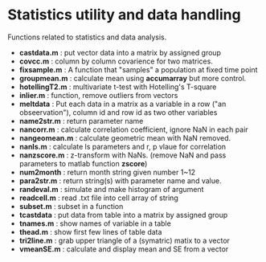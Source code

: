 # Statistics utility and data handling 

Functions related to statistics and data analysis.

* **castdata.m** : put vector data into a matrix by assigned group
* **covcc.m** : column by column covarience for two matrices.
* **fixsample.m** : A function that "samples" a population at fixed time point
* **groupmean.m** : calculate mean using **accumarray** but more control.
* **hotellingT2.m** : multivariate t-test with Hotelling's T-square
* **inlier.m** : function, remove outliers from vectors
* **meltdata** : Put each data in a matrix as a variable in a row ("an obseervation"), column id and row id as two other variables 
* **name2str.m** : return parameter name
* **nancorr.m** : calculate correlation coefficient, ignore NaN in each pair
* **nangeomean.m** : calculate geometric mean with NaN removed. 
* **nanls.m** : calculate ls parameters and r, p vlaue for correlation
* **nanzscore.m** : z-transform with NaNs. (remove NaN and pass parameters to matlab function **zscore**)
* **num2month** : return month string given number 1~12
* **para2str.m** : return string(s) with parameter name and value. 
* **randeval.m** : simulate and make histogram of argument
* **readcell.m** : read .txt file into cell array of string
* **subset.m** : subset in a function 
* **tcastdata** : put data from table into a matrix by assigned group
* **tnames.m** : show names of variable in a table
* **thead.m** : show first few lines of table data
* **tri2line.m** : grab upper triangle of a (symatric) matix to a vector
* **vmeanSE.m** : calculate and display mean and SE from a vector
